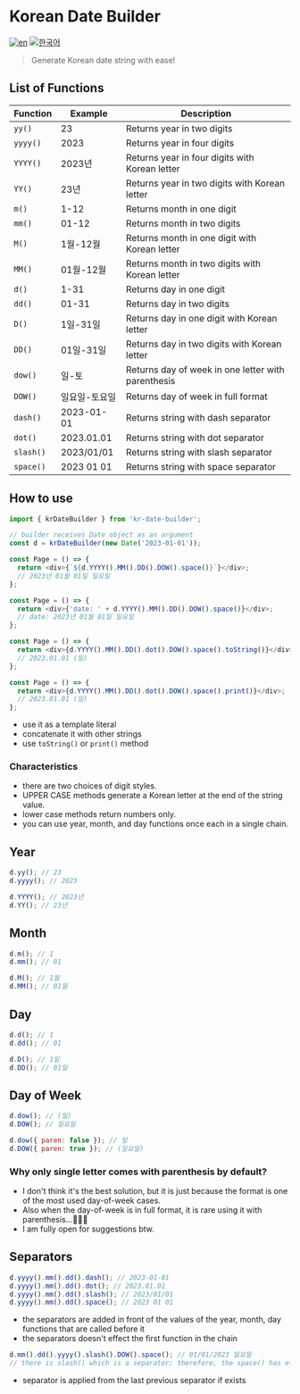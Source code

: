 # Korean Date Builder

[![en](https://img.shields.io/badge/lang-EN-red.svg)](https://github.com/brandonwie/kr-date-buillder/blob/main/README.md)
[![한국어](https://img.shields.io/badge/lang-한국어-green.svg)](https://github.com/brandonwie/kr-date-buillder/blob/main/README.ko-kr.md)

> Generate Korean date string with ease!

## List of Functions

| Function  | Example       | Description                                        |
| --------- | ------------- | -------------------------------------------------- |
| `yy()`    | 23            | Returns year in two digits                         |
| `yyyy()`  | 2023          | Returns year in four digits                        |
| `YYYY()`  | 2023년        | Returns year in four digits with Korean letter     |
| `YY()`    | 23년          | Returns year in two digits with Korean letter      |
| `m()`     | 1-12          | Returns month in one digit                         |
| `mm()`    | 01-12         | Returns month in two digits                        |
| `M()`     | 1월-12월      | Returns month in one digit with Korean letter      |
| `MM()`    | 01월-12월     | Returns month in two digits with Korean letter     |
| `d()`     | 1-31          | Returns day in one digit                           |
| `dd()`    | 01-31         | Returns day in two digits                          |
| `D()`     | 1일-31일      | Returns day in one digit with Korean letter        |
| `DD()`    | 01일-31일     | Returns day in two digits with Korean letter       |
| `dow()`   | 일-토         | Returns day of week in one letter with parenthesis |
| `DOW()`   | 일요일-토요일 | Returns day of week in full format                 |
| `dash()`  | 2023-01-01    | Returns string with dash separator                 |
| `dot()`   | 2023.01.01    | Returns string with dot separator                  |
| `slash()` | 2023/01/01    | Returns string with slash separator                |
| `space()` | 2023 01 01    | Returns string with space separator                |

## How to use

```js
import { krDateBuilder } from 'kr-date-builder';

// builder receives Date object as an argument
const d = krDateBuilder(new Date('2023-01-01'));

const Page = () => {
  return <div>{`${d.YYYY().MM().DD().DOW().space()}`}</div>;
  // 2023년 01월 01일 일요일
};

const Page = () => {
  return <div>{'date: ' + d.YYYY().MM().DD().DOW().space()}</div>;
  // date: 2023년 01월 01일 일요일
};

const Page = () => {
  return <div>{d.YYYY().MM().DD().dot().DOW().space().toString()}</div>;
  // 2023.01.01 (일)
};

const Page = () => {
  return <div>{d.YYYY().MM().DD().dot().DOW().space().print()}</div>;
  // 2023.01.01 (일)
};
```

- use it as a template literal
- concatenate it with other strings
- use `toString()` or `print()` method

### Characteristics

- there are two choices of digit styles.
- UPPER CASE methods generate a Korean letter at the end of the string value.
- lower case methods return numbers only.
- you can use year, month, and day functions once each in a single chain.

## Year

```js
d.yy(); // 23
d.yyyy(); // 2023
```

```js
d.YYYY(); // 2023년
d.YY(); // 23년
```

## Month

```js
d.m(); // 1
d.mm(); // 01
```

```js
d.M(); // 1월
d.MM(); // 01월
```

## Day

```js
d.d(); // 1
d.dd(); // 01
```

```js
d.D(); // 1일
d.DD(); // 01일
```

## Day of Week

```js
d.dow(); // (일)
d.DOW(); // 일요일
```

```js
d.dow({ paren: false }); // 일
d.DOW({ paren: true }); // (일요일)
```

### Why only single letter comes with parenthesis by default?

- I don't think it's the best solution, but it is just because the format is one of the most used day-of-week cases.
- Also when the day-of-week is in full format, it is rare using it with parenthesis...🤷🏻‍♂️
- I am fully open for suggestions btw.

## Separators

```js
d.yyyy().mm().dd().dash(); // 2023-01-01
d.yyyy().mm().dd().dot(); // 2023.01.01
d.yyyy().mm().dd().slash(); // 2023/01/01
d.yyyy().mm().dd().space(); // 2023 01 01
```

- the separators are added in front of the values of the year, month, day functions that are called before it
- the separators doesn't effect the first function in the chain

```js
d.mm().dd().yyyy().slash().DOW().space(); // 01/01/2023 일요일
// there is slash() which is a separator; therefore, the space() has effect on the DOW() only
```

- separator is applied from the last previous separator if exists
